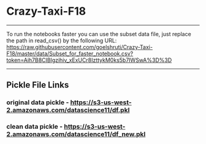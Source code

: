 # Crazy-Taxi-F18

----------------------------------------
To run the notebooks faster you can use the subset data file, just replace the path in read_csv() by the following URL:
https://raw.githubusercontent.com/goelshruti/Crazy-Taxi-F18/master/data/Subset_for_faster_notebook.csv?token=Aih7B8CIBlgzihiv_xExUCr8IzttykM0ks5b7IWSwA%3D%3D

---------------------------------------
## Pickle File Links
### original data pickle -  	https://s3-us-west-2.amazonaws.com/datascience11/df.pkl
### clean data pickle - https://s3-us-west-2.amazonaws.com/datascience11/df_new.pkl
